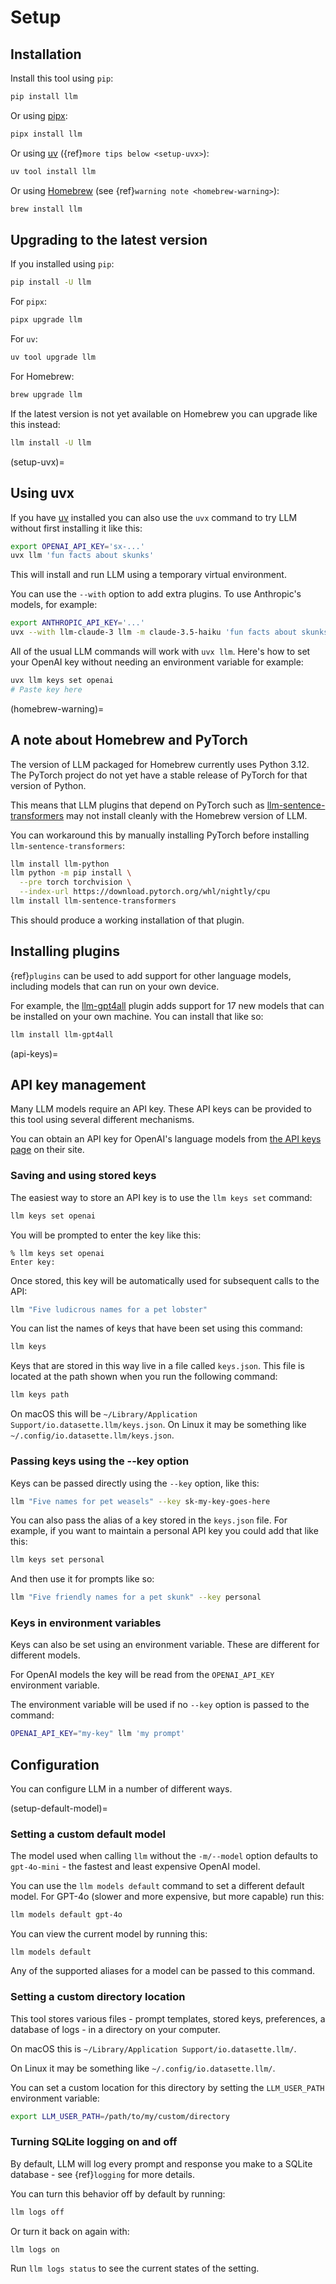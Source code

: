 # Setup

## Installation

Install this tool using `pip`:
```bash
pip install llm
```
Or using [pipx](https://pypa.github.io/pipx/):
```bash
pipx install llm
```
Or using [uv](https://docs.astral.sh/uv/guides/tools/) ({ref}`more tips below <setup-uvx>`):
```bash
uv tool install llm
```
Or using [Homebrew](https://brew.sh/) (see {ref}`warning note <homebrew-warning>`):
```bash
brew install llm
```

## Upgrading to the latest version

If you installed using `pip`:
```bash
pip install -U llm
```
For `pipx`:
```bash
pipx upgrade llm
```
For `uv`:
```bash
uv tool upgrade llm
```
For Homebrew:
```bash
brew upgrade llm
```
If the latest version is not yet available on Homebrew you can upgrade like this instead:
```bash
llm install -U llm
```

(setup-uvx)=
## Using uvx

If you have [uv](https://docs.astral.sh/uv/) installed you can also use the `uvx` command to try LLM without first installing it like this:

```bash
export OPENAI_API_KEY='sx-...'
uvx llm 'fun facts about skunks'
```
This will install and run LLM using a temporary virtual environment.

You can use the `--with` option to add extra plugins. To use Anthropic's models, for example:
```bash
export ANTHROPIC_API_KEY='...'
uvx --with llm-claude-3 llm -m claude-3.5-haiku 'fun facts about skunks'
```
All of the usual LLM commands will work with `uvx llm`. Here's how to set your OpenAI key without needing an environment variable for example:
```bash
uvx llm keys set openai
# Paste key here
```

(homebrew-warning)=
## A note about Homebrew and PyTorch

The version of LLM packaged for Homebrew currently uses Python 3.12. The PyTorch project do not yet have a stable release of PyTorch for that version of Python.

This means that LLM plugins that depend on PyTorch such as [llm-sentence-transformers](https://github.com/simonw/llm-sentence-transformers) may not install cleanly with the Homebrew version of LLM.

You can workaround this by manually installing PyTorch before installing `llm-sentence-transformers`:

```bash
llm install llm-python
llm python -m pip install \
  --pre torch torchvision \
  --index-url https://download.pytorch.org/whl/nightly/cpu
llm install llm-sentence-transformers
```
This should produce a working installation of that plugin.

## Installing plugins

{ref}`plugins` can be used to add support for other language models, including models that can run on your own device.

For example, the [llm-gpt4all](https://github.com/simonw/llm-gpt4all) plugin adds support for 17 new models that can be installed on your own machine. You can install that like so:
```bash
llm install llm-gpt4all
```

(api-keys)=
## API key management

Many LLM models require an API key. These API keys can be provided to this tool using several different mechanisms.

You can obtain an API key for OpenAI's language models from [the API keys page](https://platform.openai.com/api-keys) on their site.

### Saving and using stored keys

The easiest way to store an API key is to use the `llm keys set` command:

```bash
llm keys set openai
```
You will be prompted to enter the key like this:
```
% llm keys set openai
Enter key:
```
Once stored, this key will be automatically used for subsequent calls to the API:

```bash
llm "Five ludicrous names for a pet lobster"
```

You can list the names of keys that have been set using this command:

```bash
llm keys
```

Keys that are stored in this way live in a file called `keys.json`. This file is located at the path shown when you run the following command:

```bash
llm keys path
```

On macOS this will be `~/Library/Application Support/io.datasette.llm/keys.json`. On Linux it may be something like `~/.config/io.datasette.llm/keys.json`.

### Passing keys using the --key option

Keys can be passed directly using the `--key` option, like this:

```bash
llm "Five names for pet weasels" --key sk-my-key-goes-here
```
You can also pass the alias of a key stored in the `keys.json` file. For example, if you want to maintain a personal API key you could add that like this:
```bash
llm keys set personal
```
And then use it for prompts like so:

```bash
llm "Five friendly names for a pet skunk" --key personal
```

### Keys in environment variables

Keys can also be set using an environment variable. These are different for different models.

For OpenAI models the key will be read from the `OPENAI_API_KEY` environment variable.

The environment variable will be used if no `--key` option is passed to the command:
```bash
OPENAI_API_KEY="my-key" llm 'my prompt'
```

## Configuration

You can configure LLM in a number of different ways.

(setup-default-model)=
### Setting a custom default model

The model used when calling `llm` without the `-m/--model` option defaults to `gpt-4o-mini` - the fastest and least expensive OpenAI model.

You can use the `llm models default` command to set a different default model. For GPT-4o (slower and more expensive, but more capable) run this:

```bash
llm models default gpt-4o
```
You can view the current model by running this:
```
llm models default
```
Any of the supported aliases for a model can be passed to this command.

### Setting a custom directory location

This tool stores various files - prompt templates, stored keys, preferences, a database of logs - in a directory on your computer.

On macOS this is `~/Library/Application Support/io.datasette.llm/`.

On Linux it may be something like `~/.config/io.datasette.llm/`.

You can set a custom location for this directory by setting the `LLM_USER_PATH` environment variable:

```bash
export LLM_USER_PATH=/path/to/my/custom/directory
```
### Turning SQLite logging on and off

By default, LLM will log every prompt and response you make to a SQLite database - see {ref}`logging` for more details.

You can turn this behavior off by default by running:
```bash
llm logs off
```
Or turn it back on again with:
```
llm logs on
```
Run `llm logs status` to see the current states of the setting.

